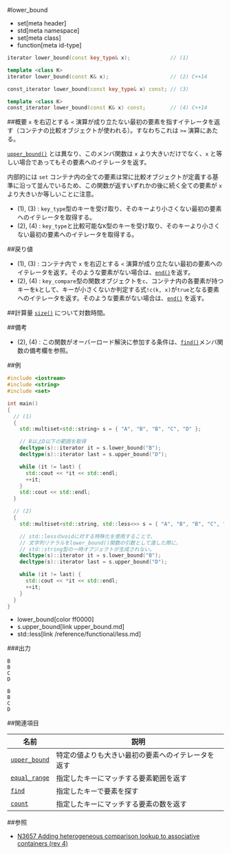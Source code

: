#lower_bound
* set[meta header]
* std[meta namespace]
* set[meta class]
* function[meta id-type]

```cpp
iterator lower_bound(const key_type& x);             // (1)

template <class K>
iterator lower_bound(const K& x);                    // (2) C++14

const_iterator lower_bound(const key_type& x) const; // (3)

template <class K>
const_iterator lower_bound(const K& x) const;        // (4) C++14
```

##概要
`x` を右辺とする `<` 演算が成り立たない最初の要素を指すイテレータを返す（コンテナの比較オブジェクトが使われる）。すなわちこれは `>=` 演算にあたる。

[`upper_bound()`](upper_bound.md) とは異なり、このメンバ関数は `x` より大きいだけでなく、`x` と等しい場合であってもその要素へのイテレータを返す。

内部的には `set` コンテナ内の全ての要素は常に比較オブジェクトが定義する基準に沿って並んでいるため、この関数が返すいずれかの後に続く全ての要素が `x` より大きいか等しいことに注意。

- (1), (3) : `key_type`型のキーを受け取り、そのキーより小さくない最初の要素へのイテレータを取得する。
- (2), (4) : `key_type`と比較可能な`K`型のキーを受け取り、そのキーより小さくない最初の要素へのイテレータを取得する。


##戻り値
- (1), (3) : コンテナ内で `x` を右辺とする `<` 演算が成り立たない最初の要素へのイテレータを返す。そのような要素がない場合は、[`end()`](end.md)を返す。
- (2), (4) : `key_compare`型の関数オブジェクトを`c`、コンテナ内の各要素が持つキーを`k`として、キーが小さくないか判定する式`!c(k, x)`が`true`となる要素へのイテレータを返す。そのような要素がない場合は、[`end()`](end.md) を返す。


##計算量
[`size()`](size.md) について対数時間。


##備考
- (2), (4) : この関数がオーバーロード解決に参加する条件は、[`find()`](find.md)メンバ関数の備考欄を参照。


##例
```cpp
#include <iostream>
#include <string>
#include <set>

int main()
{
  // (1)
  {
    std::multiset<std::string> s = { "A", "B", "B", "C", "D" };

    // B以上D以下の範囲を取得
    decltype(s)::iterator it = s.lower_bound("B");
    decltype(s)::iterator last = s.upper_bound("D");

    while (it != last) {
      std::cout << *it << std::endl;
      ++it;
    }
    std::cout << std::endl;
  }

  // (2)
  {
    std::multiset<std::string, std::less<>> s = { "A", "B", "B", "C", "D" };

    // std::lessのvoidに対する特殊化を使用することで、
    // 文字列リテラルをlower_bound()関数の引数として渡した際に、
    // std::string型の一時オブジェクトが生成されない。
    decltype(s)::iterator it = s.lower_bound("B");
    decltype(s)::iterator last = s.upper_bound("D");

    while (it != last) {
      std::cout << *it << std::endl;
      ++it;
    }
  }
}
```
* lower_bound[color ff0000]
* s.upper_bound[link upper_bound.md]
* std::less[link /reference/functional/less.md]

###出力
```
B
B
C
D

B
B
C
D
```

##関連項目

| 名前                              | 説明                                               |
|-----------------------------------|----------------------------------------------------|
| [`upper_bound`](upper_bound.md) | 特定の値よりも大きい最初の要素へのイテレータを返す |
| [`equal_range`](equal_range.md) | 指定したキーにマッチする要素範囲を返す             |
| [`find`](find.md)               | 指定したキーで要素を探す                           |
| [`count`](count.md)             | 指定したキーにマッチする要素の数を返す             |


##参照
- [N3657 Adding heterogeneous comparison lookup to associative containers (rev 4)](http://www.open-std.org/jtc1/sc22/wg21/docs/papers/2013/n3657.htm)

